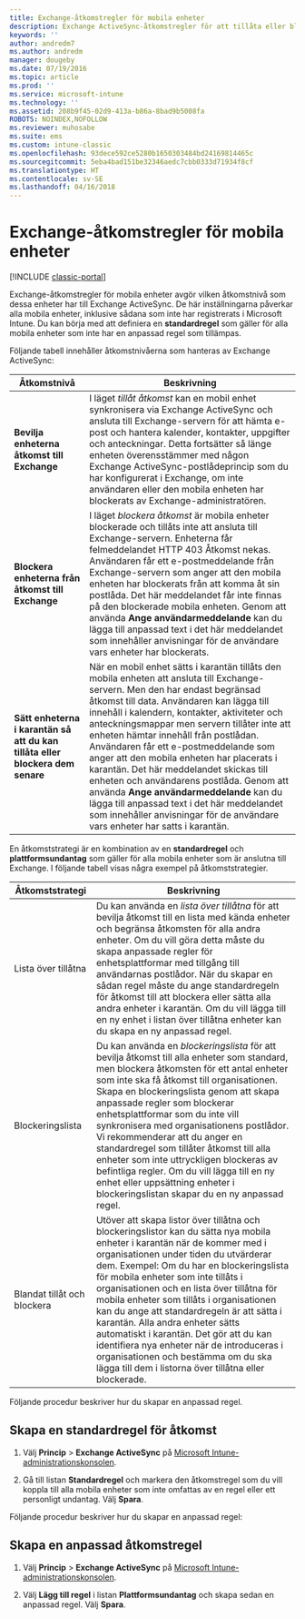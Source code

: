 ```yaml
---
title: Exchange-åtkomstregler för mobila enheter
description: Exchange ActiveSync-åtkomstregler för att tillåta eller blockera enhetsanslutningar med EAS
keywords: ''
author: andredm7
ms.author: andredm
manager: dougeby
ms.date: 07/19/2016
ms.topic: article
ms.prod: ''
ms.service: microsoft-intune
ms.technology: ''
ms.assetid: 208b9f45-02d9-413a-b86a-8bad9b5008fa
ROBOTS: NOINDEX,NOFOLLOW
ms.reviewer: muhosabe
ms.suite: ems
ms.custom: intune-classic
ms.openlocfilehash: 93dece592ce5280b1650303484bd24169814465c
ms.sourcegitcommit: 5eba4bad151be32346aedc7cbb0333d71934f8cf
ms.translationtype: HT
ms.contentlocale: sv-SE
ms.lasthandoff: 04/16/2018
---
```

# <a name="exchange-access-rules-for-mobile-devices"></a>Exchange-åtkomstregler för mobila enheter

[!INCLUDE [classic-portal](../includes/classic-portal.md)]

Exchange-åtkomstregler för mobila enheter avgör vilken åtkomstnivå som dessa enheter har till Exchange ActiveSync. De här inställningarna påverkar alla mobila enheter, inklusive sådana som inte har registrerats i Microsoft Intune. Du kan börja med att definiera en **standardregel** som gäller för alla mobila enheter som inte har en anpassad regel som tillämpas.

Följande tabell innehåller åtkomstnivåerna som hanteras av Exchange ActiveSync:

|Åtkomstnivå|Beskrivning|
|----------------|---------------|
|**Bevilja enheterna åtkomst till Exchange**|I läget *tillåt åtkomst* kan en mobil enhet synkronisera via Exchange ActiveSync och ansluta till Exchange-servern för att hämta e-post och hantera kalender, kontakter, uppgifter och anteckningar. Detta fortsätter så länge enheten överensstämmer med någon Exchange ActiveSync-postlådeprincip som du har konfigurerat i Exchange, om inte användaren eller den mobila enheten har blockerats av Exchange-administratören.|
|**Blockera enheterna från åtkomst till Exchange**|I läget *blockera åtkomst* är mobila enheter blockerade och tillåts inte att ansluta till Exchange-servern. Enheterna får felmeddelandet HTTP 403 Åtkomst nekas. Användaren får ett e-postmeddelande från Exchange-servern som anger att den mobila enheten har blockerats från att komma åt sin postlåda. Det här meddelandet får inte finnas på den blockerade mobila enheten. Genom att använda **Ange användarmeddelande** kan du lägga till anpassad text i det här meddelandet som innehåller anvisningar för de användare vars enheter har blockerats. |
|**Sätt enheterna i karantän så att du kan tillåta eller blockera dem senare**|När en mobil enhet sätts i karantän tillåts den mobila enheten att ansluta till Exchange-servern. Men den har endast begränsad åtkomst till data. Användaren kan lägga till innehåll i kalendern, kontakter, aktiviteter och anteckningsmappar men servern tillåter inte att enheten hämtar innehåll från postlådan. Användaren får ett e-postmeddelande som anger att den mobila enheten har placerats i karantän. Det här meddelandet skickas till enheten och användarens postlåda. Genom att använda **Ange användarmeddelande** kan du lägga till anpassad text i det här meddelandet som innehåller anvisningar för de användare vars enheter har satts i karantän.|

En åtkomststrategi är en kombination av en **standardregel** och **plattformsundantag** som gäller för alla mobila enheter som är anslutna till Exchange. I följande tabell visas några exempel på åtkomststrategier.


|    Åtkomststrategi    |                                                                                                                                                                                                                                                                                       Beskrivning                                                                                                                                                                                                                                                                                        |
|-----------------------|------------------------------------------------------------------------------------------------------------------------------------------------------------------------------------------------------------------------------------------------------------------------------------------------------------------------------------------------------------------------------------------------------------------------------------------------------------------------------------------------------------------------------------------------------------------------------------------|
|      Lista över tillåtna       |                                                                                  Du kan använda en <em>lista över tillåtna</em> för att bevilja åtkomst till en lista med kända enheter och begränsa åtkomsten för alla andra enheter. Om du vill göra detta måste du skapa anpassade regler för enhetsplattformar med tillgång till användarnas postlådor. När du skapar en sådan regel måste du ange standardregeln för åtkomst till att blockera eller sätta alla andra enheter i karantän. Om du vill lägga till en ny enhet i listan över tillåtna enheter kan du skapa en ny anpassad regel.                                                                                  |
|      Blockeringslista       |                              Du kan använda en <em>blockeringslista</em> för att bevilja åtkomst till alla enheter som standard, men blockera åtkomsten för ett antal enheter som inte ska få åtkomst till organisationen. Skapa en blockeringslista genom att skapa anpassade regler som blockerar enhetsplattformar som du inte vill synkronisera med organisationens postlådor. Vi rekommenderar att du anger en standardregel som tillåter åtkomst till alla enheter som inte uttryckligen blockeras av befintliga regler. Om du vill lägga till en ny enhet eller uppsättning enheter i blockeringslistan skapar du en ny anpassad regel.                               |
| Blandat tillåt och blockera | Utöver att skapa listor över tillåtna och blockeringslistor kan du sätta nya mobila enheter i karantän när de kommer med i organisationen under tiden du utvärderar dem. Exempel: Om du har en blockeringslista för mobila enheter som inte tillåts i organisationen och en lista över tillåtna för mobila enheter som tillåts i organisationen kan du ange att standardregeln är att sätta i karantän. Alla andra enheter sätts automatiskt i karantän. Det gör att du kan identifiera nya enheter när de introduceras i organisationen och bestämma om du ska lägga till dem i listorna över tillåtna eller blockerade. |

Följande procedur beskriver hur du skapar en anpassad regel.

## <a name="create-a-default-access-rule"></a>Skapa en standardregel för åtkomst

1.  Välj **Princip** &gt; **Exchange ActiveSync** på [Microsoft Intune-administrationskonsolen](https://manage.microsoft.com).

2.  Gå till listan **Standardregel** och markera den åtkomstregel som du vill koppla till alla mobila enheter som inte omfattas av en regel eller ett personligt undantag. Välj **Spara**.

Följande procedur beskriver hur du skapar en anpassad regel:

## <a name="create-a-custom-access-rule"></a>Skapa en anpassad åtkomstregel

1. Välj **Princip** &gt; **Exchange ActiveSync** på [Microsoft Intune-administrationskonsolen](https://manage.microsoft.com).

2.  Välj **Lägg till regel** i listan **Plattformsundantag** och skapa sedan en anpassad regel. Välj **Spara**.
